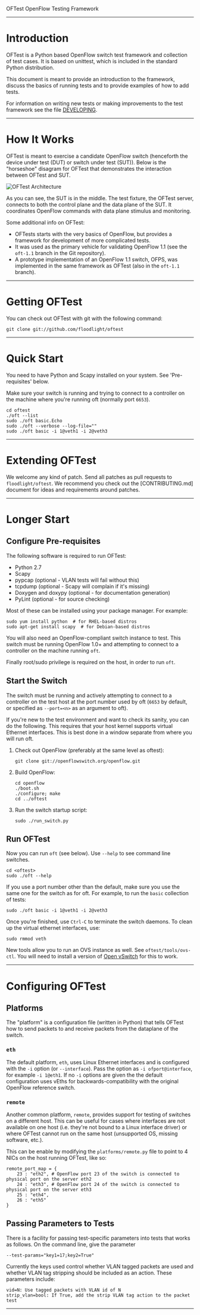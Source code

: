 OFTest OpenFlow Testing Framework

---

# Introduction

OFTest is a Python based OpenFlow switch test framework and collection of test cases. It is based on unittest, which is included in the standard Python distribution.

This document is meant to provide an introduction to the framework, discuss the basics of running tests and to provide examples of how to add tests.

For information on writing new tests or making improvements to the test framework see the file [DEVELOPING](DEVELOPING.md).

---

# How It Works

OFTest is meant to exercise a candidate OpenFlow switch (henceforth the device under test (DUT) or switch under test (SUT)). Below is the "horseshoe" disagram for OFTest that demonstrates the interaction between OFTest and SUT.

![OFTest Architecture](docs/images/oftest_arch.png)

As you can see, the SUT is in the middle. The test fixture, the OFTest server, connects to both the control plane and the data plane of the SUT. It coordinates OpenFlow commands with data plane stimulus and monitoring.

Some additional info on OFTest:

 * OFTests starts with the very basics of OpenFlow, but provides a framework for development of more complicated tests.
 * It was used as the primary vehicle for validating OpenFlow 1.1 (see the `oft-1.1` branch in the Git repository).
 * A prototype implementation of an OpenFlow 1.1 switch, OFPS, was implemented in the same framework as OFTest (also in the `oft-1.1` branch).

---

# Getting OFTest

You can check out OFTest with git with the following command:

    git clone git://github.com/floodlight/oftest

---

# Quick Start

You need to have Python and Scapy installed on your system. See 'Pre-requisites' below.

Make sure your switch is running and trying to connect to a controller on the machine where you're running oft (normally port `6653`).

    cd oftest
    ./oft --list
    sudo ./oft basic.Echo
    sudo ./oft --verbose --log-file=""
    sudo ./oft basic -i 1@veth1 -i 2@veth3

---

# Extending OFTest

We welcome any kind of patch. Send all patches as pull requests to `floodlight/oftest`. We recommend you check out the [CONTRIBUTING.md] document for ideas and requirements around patches.

---

# Longer Start

## Configure Pre-requisites

The following software is required to run OFTest:

 * Python 2.7
 * Scapy
 * pypcap (optional - VLAN tests will fail without this)
 * tcpdump (optional - Scapy will complain if it's missing)
 * Doxygen and doxypy (optional - for documentation generation)
 * PyLint (optional - for source checking)

Most of these can be installed using your package manager. For example:

    sudo yum install python  # for RHEL-based distros
    sudo apt-get install scapy  # for Debian-based distros

You will also need an OpenFlow-compliant switch instance to test. This switch must be running OpenFlow 1.0+ and attempting to connect to a controller on the machine running `oft`.

Finally root/sudo privilege is required on the host, in order to run `oft`.

## Start the Switch

The switch must be running and actively attempting to connect to a controller on the test host at the port number used by oft (`6653` by default, or specified as `--port=<n>` as an argument to oft).

If you're new to the test environment and want to check its sanity, you can do the following. This requires that your host kernel supports virtual Ethernet interfaces. This is best done in a window separate from where you will run oft.

 1. Check out OpenFlow (preferably at the same level as oftest):

        git clone git://openflowswitch.org/openflow.git

 2. Build OpenFlow:

        cd openflow
        ./boot.sh
        ./configure; make
        cd ../oftest

 4. Run the switch startup script:

        sudo ./run_switch.py

## Run OFTest

Now you can run `oft` (see below). Use `--help` to see command line switches.

    cd <oftest>
    sudo ./oft --help

If you use a port number other than the default, make sure you use the same one for the switch as for oft. For example, to run the `basic` collection of tests:

    sudo ./oft basic -i 1@veth1 -i 2@veth3

Once you're finished, use `Ctrl-C` to terminate the switch daemons. To clean up the virtual ethernet interfaces, use:

    sudo rmmod veth

New tools allow you to run an OVS instance as well. See `oftest/tools/ovs-ctl`. You will need to install a version of [Open vSwitch](http://openvswitch.org/) for this to work.

---

# Configuring OFTest

## Platforms

The "platform" is a configuration file (written in Python) that tells OFTest how to send packets to and receive packets from the dataplane of the switch.

### `eth`

The default platform, `eth`, uses Linux Ethernet interfaces and is configured with the `-i` option (or `--interface`). Pass the option as `-i ofport@interface`, for example `-i 1@eth1`. If no `-i` options are given the the default configuration uses vEths for backwards-compatibility with the original OpenFlow reference switch.

### `remote`

Another common platform, `remote`, provides support for testing of switches on a different host. This can be useful for cases where interfaces are not available on one host (i.e. they're not bound to a Linux interface driver) or where OFTest cannot run on the same host (unsupported OS, missing software, etc.).

This can be enable by modifying the `platforms/remote.py` file to point to 4 NICs on the host running OFTest, like so:

    remote_port_map = {
        23 : "eth2", # OpenFlow port 23 of the switch is connected to physical port on the server eth2
        24 : "eth3", # OpenFlow port 24 of the switch is connected to physical port on the server eth3
        25 : "eth4",
        26 : "eth5"
    }

## Passing Parameters to Tests

There is a facility for passing test-specific parameters into tests that works as follows. On the command line, give the parameter

    --test-params="key1=17;key2=True"

Currently the keys used control whether VLAN tagged packets are used and whether VLAN tag stripping should be included as an action. These parameters include:

    vid=N: Use tagged packets with VLAN id of N
    strip_vlan=bool: If True, add the strip VLAN tag action to the packet test

---
